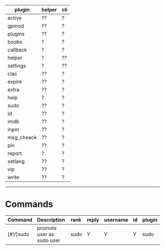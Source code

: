  plugin | helper | cli |
------ | --------| ----|
 active | ??| ? |
 gpmod | ?? | ?|
 plugins | ?? | ?|
 boobs | ? | ? |
 callback | ? | ? |
 helper | ? | ?? |
 settings | ? | ?? |
 clac | ?? | ? |
 expire | ?? | ? |
 extra | ?? | ? |
 help | ? | ? |
 sudo | ?? | ? |
 id | ?? | ? |
 imdb | ?? | ? |
 inpm | ?? | ? |
 msg_cheack | ?? | ? |
 pin | ?? | ? |
 report | ? | ? |
 setlang | ?? | ? |
 vip | ?? | ? |
 write | ?? | ? |

 
***
# Commands
| Command | Description | rank | reply | username | id | plugin | 
|:--------|:------------|:-----|:------|:---------|:---|:-------|
|[#!/]sudo |promote user as sudo user |sudo |Y|Y|Y|sudo|


